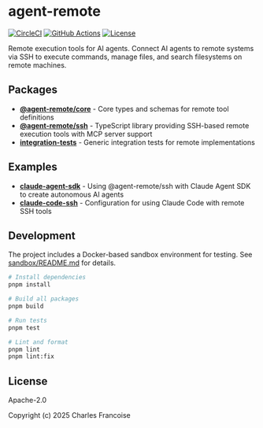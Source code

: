 # agent-remote

[![CircleCI](https://dl.circleci.com/status-badge/img/circleci/27HiJjfeSar9ELMpivBc9u/VyteHXLsZWYgWKcZqQgFP3/tree/main.svg?style=svg)](https://dl.circleci.com/status-badge/redirect/circleci/27HiJjfeSar9ELMpivBc9u/VyteHXLsZWYgWKcZqQgFP3/tree/main)
[![GitHub Actions](https://github.com/loderunner/agent-remote/workflows/Release%20Please/badge.svg)](https://github.com/loderunner/agent-remote/actions)
[![License](https://img.shields.io/badge/License-Apache%202.0-blue.svg)](LICENSE)

Remote execution tools for AI agents. Connect AI agents to remote systems via
SSH to execute commands, manage files, and search filesystems on remote
machines.

## Packages

- **[@agent-remote/core](packages/core)** - Core types and schemas for remote
  tool definitions
- **[@agent-remote/ssh](packages/ssh)** - TypeScript library providing SSH-based
  remote execution tools with MCP server support
- **[integration-tests](packages/integration-tests)** - Generic integration
  tests for remote implementations

## Examples

- **[claude-agent-sdk](examples/claude-agent-sdk)** - Using @agent-remote/ssh
  with Claude Agent SDK to create autonomous AI agents
- **[claude-code-ssh](examples/claude-code-ssh)** - Configuration for using
  Claude Code with remote SSH tools

## Development

The project includes a Docker-based sandbox environment for testing. See
[sandbox/README.md](sandbox/README.md) for details.

```bash
# Install dependencies
pnpm install

# Build all packages
pnpm build

# Run tests
pnpm test

# Lint and format
pnpm lint
pnpm lint:fix
```

## License

Apache-2.0

Copyright (c) 2025 Charles Francoise
